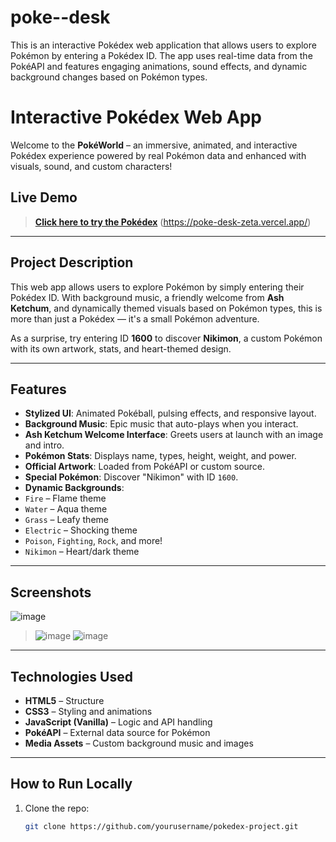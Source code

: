 # poke--desk
This is an interactive Pokédex web application that allows users to explore Pokémon by entering a Pokédex ID. The app uses real-time data from the PokéAPI and features engaging animations, sound effects, and dynamic background changes based on Pokémon types.
#  Interactive Pokédex Web App

Welcome to the **PokéWorld** – an immersive, animated, and interactive Pokédex experience powered by real Pokémon data and enhanced with visuals, sound, and custom characters!

##  Live Demo

>  **[Click here to try the Pokédex](#)** (https://poke-desk-zeta.vercel.app/)

---

##  Project Description

This web app allows users to explore Pokémon by simply entering their Pokédex ID. With background music, a friendly welcome from **Ash Ketchum**, and dynamically themed visuals based on Pokémon types, this is more than just a Pokédex — it's a small Pokémon adventure.

As a surprise, try entering ID **1600** to discover **Nikimon**, a custom Pokémon with its own artwork, stats, and heart-themed design.

---

##  Features

-  **Stylized UI**: Animated Pokéball, pulsing effects, and responsive layout.
-  **Background Music**: Epic music that auto-plays when you interact.
-  **Ash Ketchum Welcome Interface**: Greets users at launch with an image and intro.
-  **Pokémon Stats**: Displays name, types, height, weight, and power.
-  **Official Artwork**: Loaded from PokéAPI or custom source.
-  **Special Pokémon**: Discover "Nikimon" with ID `1600`.
-  **Dynamic Backgrounds**:
  - `Fire` –  Flame theme
  - `Water` –  Aqua theme
  - `Grass` –  Leafy theme
  - `Electric` –  Shocking theme
  - `Poison`, `Fighting`, `Rock`, and more!
  - `Nikimon` –  Heart/dark theme

---

##  Screenshots


![image](https://github.com/user-attachments/assets/8b5c5687-8eb0-4d9d-a7cd-0d429fee0f34)
> ![image](https://github.com/user-attachments/assets/63b19788-b982-40d1-b6f5-ce2448cf09cf)
> ![image](https://github.com/user-attachments/assets/ad6259d3-6efd-4906-8c22-1fe60f1b0dca)



---

##  Technologies Used

- **HTML5** – Structure
- **CSS3** – Styling and animations
- **JavaScript (Vanilla)** – Logic and API handling
- **PokéAPI** – External data source for Pokémon
- **Media Assets** – Custom background music and images

---

##  How to Run Locally

1. Clone the repo:
   ```bash
   git clone https://github.com/yourusername/pokedex-project.git
